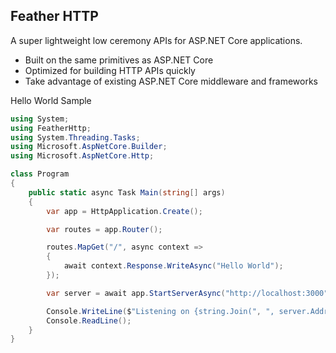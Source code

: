 ## Feather HTTP

A super lightweight low ceremony APIs for ASP.NET Core applications.

- Built on the same primitives as ASP.NET Core
- Optimized for building HTTP APIs quickly
- Take advantage of existing ASP.NET Core middleware and frameworks


Hello World Sample

```C#
using System;
using FeatherHttp;
using System.Threading.Tasks;
using Microsoft.AspNetCore.Builder;
using Microsoft.AspNetCore.Http;

class Program
{
    public static async Task Main(string[] args)
    {
        var app = HttpApplication.Create();

        var routes = app.Router();

        routes.MapGet("/", async context =>
        {
            await context.Response.WriteAsync("Hello World");
        });

        var server = await app.StartServerAsync("http://localhost:3000");

        Console.WriteLine($"Listening on {string.Join(", ", server.Addresses)}");
        Console.ReadLine();
    }
}
```
